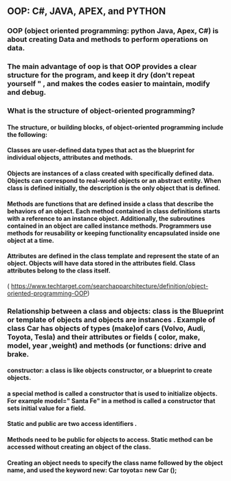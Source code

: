 ## OOP: C#, JAVA, APEX, and PYTHON

### OOP (object oriented programming: python Java, Apex, C#) is about creating Data and methods to perform operations on data. 


### The main advantage of oop is that OOP provides a clear structure for the program, and keep it dry (don't repeat yourself " , and makes the codes easier to maintain, modify and debug. 
### What is the structure of object-oriented programming?
#### The structure, or building blocks, of object-oriented programming include the following:

#### Classes are user-defined data types that act as the blueprint for individual objects, attributes and methods.
#### Objects are instances of a class created with specifically defined data. Objects can correspond to real-world objects or an abstract entity. When class is defined initially, the description is the only object that is defined.
#### Methods are functions that are defined inside a class that describe the behaviors of an object. Each method contained in class definitions starts with a reference to an instance object. Additionally, the subroutines contained in an object are called instance methods. Programmers use methods for reusability or keeping functionality encapsulated inside one object at a time.
#### Attributes are defined in the class template and represent the state of an object. Objects will have data stored in the attributes field. Class attributes belong to the class itself.
( https://www.techtarget.com/searchapparchitecture/definition/object-oriented-programming-OOP) 
### Relationship between a class and objects: class is the Blueprint or template of objects and objects are instances . Example of class  Car has objects of types (make)of cars (Volvo, Audi, Toyota, Tesla) and their attributes or fields ( color, make, model, year ,weight) and methods (or functions: drive and brake.

####  constructor: a class is like objects constructor, or a blueprint to create objects.
#### a special method is called a constructor that is used to initialize objects. For example model=" Santa Fe" in a method is called a constructor that sets initial value for a field. 
#### Static and public are two access identifiers .

#### Methods need to be public for objects to access. Static method can be accessed without creating an object of the class. 

#### Creating an object needs to specify the class name followed by the object name, and used the keyword new: Car toyota= new Car ();
